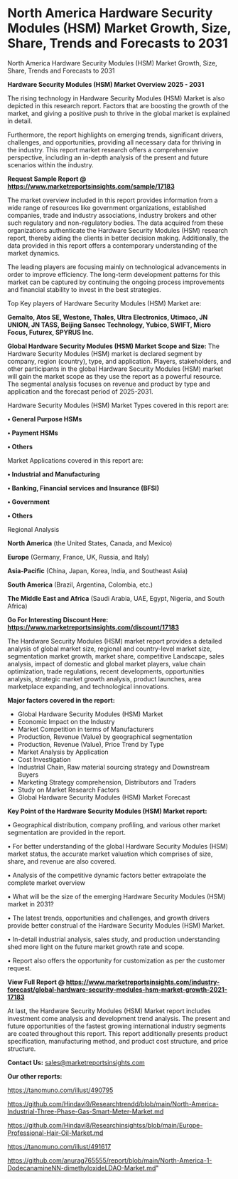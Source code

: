 # North America Hardware Security Modules (HSM) Market Growth, Size, Share, Trends and Forecasts to 2031
 North America Hardware Security Modules (HSM) Market Growth, Size, Share, Trends and Forecasts to 2031

<Strong> Hardware Security Modules (HSM) Market Overview 2025 - 2031</strong>

The rising technology in Hardware Security Modules (HSM) Market is also depicted in this research report. Factors that are boosting the growth of the market, and giving a positive push to thrive in the global market is explained in detail.

Furthermore, the report highlights on emerging trends, significant drivers, challenges, and opportunities, providing all necessary data for thriving in the industry. This report market research offers a comprehensive perspective, including an in-depth analysis of the present and future scenarios within the industry.

<strong>Request Sample Report @ <a href=https://www.marketreportsinsights.com/sample/17183>https://www.marketreportsinsights.com/sample/17183</a></strong>

The market overview included in this report provides information from a wide range of resources like government organizations, established companies, trade and industry associations, industry brokers and other such regulatory and non-regulatory bodies. The data acquired from these organizations authenticate the Hardware Security Modules (HSM) research report, thereby aiding the clients in better decision making. Additionally, the data provided in this report offers a contemporary understanding of the market dynamics.

The leading players are focusing mainly on technological advancements in order to improve efficiency. The long-term development patterns for this market can be captured by continuing the ongoing process improvements and financial stability to invest in the best strategies.

Top Key players of Hardware Security Modules (HSM) Market are:

<strong>Gemalto, Atos SE, Westone, Thales, Ultra Electronics, Utimaco, JN UNION, JN TASS, Beijing Sansec Technology, Yubico, SWIFT, Micro Focus, Futurex, SPYRUS Inc.</strong>

<strong><b>Global Hardware Security Modules (HSM) Market Scope and Size:</b></strong>
The Hardware Security Modules (HSM) market is declared segment by company, region (country), type, and application. Players, stakeholders, and other participants in the global Hardware Security Modules (HSM) market will gain the market scope as they use the report as a powerful resource. The segmental analysis focuses on revenue and product by type and application and the forecast period of 2025-2031.

Hardware Security Modules (HSM) Market Types covered in this report are:

<strong>• General Purpose HSMs

• Payment HSMs

• Others</strong>

Market Applications covered in this report are:

<strong>• Industrial and Manufacturing

• Banking, Financial services and Insurance (BFSI)

• Government

• Others</strong> 

Regional Analysis

<strong>North America</strong> (the United States, Canada, and Mexico)

<strong>Europe</strong> (Germany, France, UK, Russia, and Italy)

<strong>Asia-Pacific</strong> (China, Japan, Korea, India, and Southeast Asia)

<strong>South America</strong> (Brazil, Argentina, Colombia, etc.)

<strong>The Middle East and Africa</strong> (Saudi Arabia, UAE, Egypt, Nigeria, and South Africa)

<strong>Go For Interesting Discount Here: <a href=https://www.marketreportsinsights.com/discount/17183>https://www.marketreportsinsights.com/discount/17183</a></strong>

The Hardware Security Modules (HSM) market report provides a detailed analysis of global market size, regional and country-level market size, segmentation market growth, market share, competitive Landscape, sales analysis, impact of domestic and global market players, value chain optimization, trade regulations, recent developments, opportunities analysis, strategic market growth analysis, product launches, area marketplace expanding, and technological innovations.

<strong><b>Major factors covered in the report:</b></strong>
<ul>
  <li>Global Hardware Security Modules (HSM) Market </li>
  <li>Economic Impact on the Industry</li>
  <li>Market Competition in terms of Manufacturers</li>
  <li>Production, Revenue (Value) by geographical segmentation</li>
  <li>Production, Revenue (Value), Price Trend by Type</li>
  <li>Market Analysis by Application</li>
  <li>Cost Investigation</li>
  <li>Industrial Chain, Raw material sourcing strategy and Downstream Buyers</li>
  <li>Marketing Strategy comprehension, Distributors and Traders</li>
  <li>Study on Market Research Factors</li>
  <li>Global Hardware Security Modules (HSM) Market Forecast</li>
</ul>

<strong><b>Key Point of the Hardware Security Modules (HSM) Market report:</b></strong>

• Geographical distribution, company profiling, and various other market segmentation are provided in the report.

• For better understanding of the global Hardware Security Modules (HSM) market status, the accurate market valuation which comprises of size, share, and revenue are also covered.

• Analysis of the competitive dynamic factors better extrapolate the complete market overview

• What will be the size of the emerging Hardware Security Modules (HSM) market in 2031?

• The latest trends, opportunities and challenges, and growth drivers provide better construal of the Hardware Security Modules (HSM) Market.

• In-detail industrial analysis, sales study, and production understanding shed more light on the future market growth rate and scope.

• Report also offers the opportunity for customization as per the customer request.

<strong><b>View Full Report @ <a href=https://www.marketreportsinsights.com/industry-forecast/global-hardware-security-modules-hsm-market-growth-2021-17183>https://www.marketreportsinsights.com/industry-forecast/global-hardware-security-modules-hsm-market-growth-2021-17183</a></b></strong>


At last, the Hardware Security Modules (HSM) Market report includes investment come analysis and development trend analysis. The present and future opportunities of the fastest growing international industry segments are coated throughout this report. This report additionally presents product specification, manufacturing method, and product cost structure, and price structure.

<strong>Contact Us:</strong>
sales@marketreportsinsights.com

<strong>Our other reports:</strong>

<a href=https://tanomuno.com/illust/490795>https://tanomuno.com/illust/490795</a>

<a href=https://github.com/Hindavi9/Researchtrendd/blob/main/North-America-Industrial-Three-Phase-Gas-Smart-Meter-Market.md>https://github.com/Hindavi9/Researchtrendd/blob/main/North-America-Industrial-Three-Phase-Gas-Smart-Meter-Market.md</a>

<a href=https://github.com/Hindavi8/Researchinsightss/blob/main/Europe-Professional-Hair-Oil-Market.md>https://github.com/Hindavi8/Researchinsightss/blob/main/Europe-Professional-Hair-Oil-Market.md</a>

<a href=https://tanomuno.com/illust/491617>https://tanomuno.com/illust/491617</a>

<a href=https://github.com/anurag765555/report/blob/main/North-America-1-DodecanamineNN-dimethyloxideLDAO-Market.md>https://github.com/anurag765555/report/blob/main/North-America-1-DodecanamineNN-dimethyloxideLDAO-Market.md</a>"
